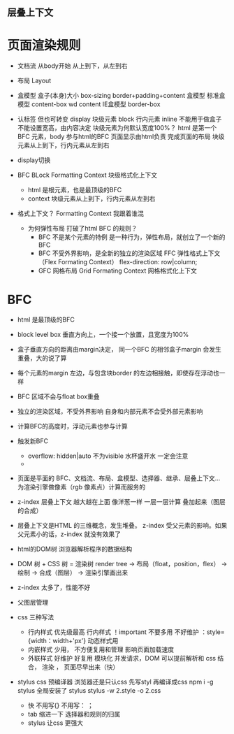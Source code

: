 ## 层叠上下文

# 页面渲染规则

- 文档流
  从body开始 从上到下，从左到右

- 布局 Layout

- 盒模型 盒子(本身)大小
  box-sizing border+padding+content
  盒模型  标准盒模型  content-box wd content
  IE盒模型 border-box

- 认标签 但也可转变 display
  块级元素 block
  行内元素 inline 不能用于做盒子 不能设置宽高，由内容决定
  块级元素为何默认宽度100%？
  html 是第一个BFC 元素，body 参与html的BFC
    页面显示由html负责 完成页面的布局 块级元素从上到下，行内元素从左到右

- display切换

- BFC BLock Formatting Context 块级格式化上下文
  - html 是根元素，也是最顶级的BFC
  - context 块级元素从上到下，行内元素从左到右

- 格式上下文？ Formatting Context 我跟着谁混
  - 为何弹性布局 打破了html BFC 的规则？
    - BFC 不是某个元素的特例 是一种行为，弹性布局，就创立了一个新的BFC
    - BFC 不受外界影响，是全新的独立的渲染区域 FFC 弹性格式上下文（Flex Formating Context）
      flex-direction: row|column;
    - GFC 网格布局 Grid Formating Context 网格格式化上下文

# BFC
- html 是最顶级的BFC
- block level box 垂直方向上，一个接一个放置，且宽度为100%
- 盒子垂直方向的距离由margin决定， 同一个BFC 的相邻盒子margin 会发生重叠，大的说了算
- 每个元素的margin 左边，与包含块border 的左边相接触，即使存在浮动也一样
- BFC 区域不会与float box重叠
- 独立的渲染区域，不受外界影响 自身和内部元素不会受外部元素影响
- 计算BFC的高度时，浮动元素也参与计算

- 触发新BFC
  - overflow: hidden|auto  不为visible  水杯盛开水 一定会注意
  -   

-  页面是平面的
  BFC、文档流、布局、盒模型、选择器、继承、层叠上下文... 为渲染引擎做像素（rgb 像素点）计算而服务的
  - z-index 层叠上下文 越大越在上面 像洋葱一样
  一层一层计算  叠加起来（图层的合成）
  - 层叠上下文是HTML 的三维概念，发生堆叠。 z-index 受父元素的影响。如果父元素小的话，z-index 就没有效果了
  - html的DOM树 浏览器解析程序的数据结构
  - DOM 树 + CSS 树 = 渲染树 render tree -> 布局（float，position，flex） -> 绘制 ->  合成（图层） -> 渲染引擎画出来 
  - z-index 太多了，性能不好
  - 父图层管理

- css 三种写法
  - 行内样式
    优先级最高 行内样式 ！important 不要多用 不好维护
    ：style={width：width+'px'} 动态样式用
  - 内嵌样式
      少用， 不方便复用和管理
      影响页面加载速度
  - 外联样式
    好维护
    好复用
    模块化
    并发请求，DOM 可以提前解析和 css 结合， 渲染 ， 页面尽早出来（快）

- stylus
  css 预编译器
  浏览器还是只认css 先写styl 再编译成css
  npm i -g stylus 全局安装了 stylus
  stylus -w 2.style -o 2.css 
  - 快 不用写{} 不用写： ；
  - tab 缩进一下 选择器和规则的归属
  - stylus 让css 更强大